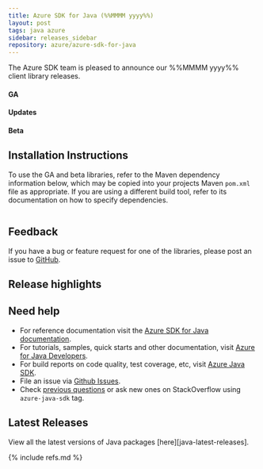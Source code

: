```yaml
---
title: Azure SDK for Java (%%MMMM yyyy%%)
layout: post
tags: java azure
sidebar: releases_sidebar
repository: azure/azure-sdk-for-java
---
```


<!--
[pattern]: # (${PackageName}:${PackageVersion})
-->

The Azure SDK team is pleased to announce our %%MMMM yyyy%% client library releases.

#### GA

[pattern.ga]: # (- ${PackageFriendlyName})

#### Updates

[pattern.patch]: # (- ${PackageFriendlyName})

#### Beta

[pattern.beta]: # (- ${PackageFriendlyName})

## Installation Instructions

To use the GA and beta libraries, refer to the Maven dependency information below, which may be copied into your projects Maven `pom.xml` file as appropriate. If you are using a different build tool, refer to its documentation on how to specify dependencies.

```xml

```

[pattern]: # (`n<dependency>`n  <groupId>${GroupId}</groupId>`n  <artifactId>${PackageName}</artifactId>`n  <version>${PackageVersion}</version>`n</dependency>)

## Feedback

If you have a bug or feature request for one of the libraries, please post an issue to [GitHub](https://github.com/azure/azure-sdk-for-java/issues).

## Release highlights

[pattern]: # (### ${PackageFriendlyName} ${PackageVersion} [Changelog]${ChangelogUrl}`n${HighlightsBody}`n)

## Need help

- For reference documentation visit the [Azure SDK for Java documentation](https://azure.github.io/azure-sdk-for-java/).
- For tutorials, samples, quick starts and other documentation, visit [Azure for Java Developers](https://docs.microsoft.com/java/azure/).
- For build reports on code quality, test coverage, etc, visit [Azure Java SDK](https://azuresdkartifacts.blob.core.windows.net/azure-sdk-for-java/index.html).
- File an issue via [Github Issues](https://github.com/Azure/azure-sdk-for-java/issues/new/choose).
- Check [previous questions](https://stackoverflow.com/questions/tagged/azure-java-sdk) or ask new ones on StackOverflow using `azure-java-sdk` tag.

## Latest Releases

View all the latest versions of Java packages [here][java-latest-releases].

{% include refs.md %}
